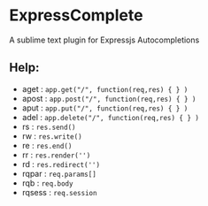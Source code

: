 # ExpressComplete
A sublime text plugin for Expressjs Autocompletions

## Help:
* aget : ```app.get("/", function(req,res) { } )```
* apost : ```app.post("/", function(req,res) { } )```
* aput : ```app.put("/", function(req,res) { } )```
* adel : ```app.delete("/", function(req,res) { } )```
* rs : ```res.send()```
* rw : ```res.write()```
* re : ```res.end()```
* rr : ```res.render('')```
* rd : ```res.redirect('')```
* rqpar : ```req.params[]```
* rqb  : ```req.body```
* rqsess : ```req.session```
